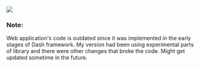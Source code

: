 <img src="https://github.com/freezpmark/dash-app-naive-bayes/blob/master/image_dash_app.jpg"/>  

### Note:
Web application's code is outdated since it was implemented in the early stages of Dash framework. My version had been using experimental parts of library and there were other changes that broke the code. Might get updated sometime in the future.
